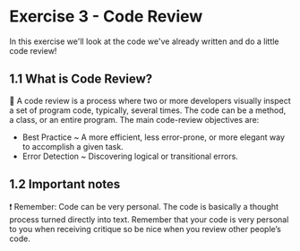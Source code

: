# Exercise 3 - Code Review

In this exercise we'll look at the code we've already written and do a little code review!

## 1.1 What is Code Review?

:book: A code review is a process where two or more developers visually inspect a set of program code, typically, several times. The code can be a method, a class, or an entire program. The main code-review objectives are:

* Best Practice ~ A more efficient, less error-prone, or more elegant way to accomplish a given task.<br/>
* Error Detection ~ Discovering logical or transitional errors.

## 1.2 Important notes

:exclamation: Remember: Code can be very personal. The code is basically a thought process turned directly into text. Remember that your code is very personal to you when receiving critique so be nice when you review other people’s code.
